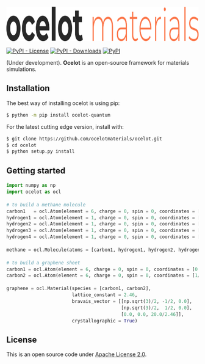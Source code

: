 <p align="center"> <a href="https://ocelot-quantum.org/">
<img src="https://raw.githubusercontent.com/ocelotmaterials/ocelot/master/logo_horizontal.png" style="height: 90px">
</a></p>

[![PyPI - License](https://img.shields.io/pypi/l/ocelot-quantum?color=green&style=for-the-badge)](LICENSE.txt)    [![PyPI - Downloads](https://img.shields.io/pypi/dm/ocelot-quantum?style=for-the-badge)](https://pypistats.org/packages/ocelot-quantum)  [![PyPI](https://img.shields.io/pypi/v/ocelot-quantum?color=red&label=version&style=for-the-badge)](https://pypi.org/project/ocelot-quantum/)

(Under development). **Ocelot** is an open-source framework for materials simulations.

## Installation

The best way of installing ocelot is using pip:
```bash
$ python -m pip install ocelot-quantum
```

For the latest cutting edge version, install with:
```bash
$ git clone https://github.com/ocelotmaterials/ocelot.git
$ cd ocelot
$ python setup.py install
```

## Getting started

```python
import numpy as np
import ocelot as ocl

# to build a methane molecule
carbon1   = ocl.Atom(element = 6, charge = 0, spin = 0, coordinates = [0.86380, 1.07246, 1.16831])
hydrogen1 = ocl.Atom(element = 1, charge = 0, spin = 0, coordinates = [0.76957, 0.07016, 1.64057])
hydrogen2 = ocl.Atom(element = 1, charge = 0, spin = 0, coordinates = [1.93983, 1.32622, 1.04881])
hydrogen3 = ocl.Atom(element = 1, charge = 0, spin = 0, coordinates = [0.37285, 1.83372, 1.81325])
hydrogen4 = ocl.Atom(element = 1, charge = 0, spin = 0, coordinates = [0.37294, 1.05973, 0.17061])

methane = ocl.Molecule(atoms = [carbon1, hydrogen1, hydrogen2, hydrogen3, hydrogen4])

# to build a graphene sheet
carbon1 = ocl.Atom(element = 6, charge = 0, spin = 0, coordinates = [0.0, 0.0, 0.5])
carbon2 = ocl.Atom(element = 6, charge = 0, spin = 0, coordinates = [1/3, 1/3, 0.5])

graphene = ocl.Material(species = [carbon1, carbon2],
                        lattice_constant = 2.46,
                        bravais_vector = [[np.sqrt(3)/2, -1/2, 0.0],
                                          [np.sqrt(3)/2,  1/2, 0.0],
                                          [0.0, 0.0, 20.0/2.46]],
                        crystallographic = True)
```

## License

This is an open source code under [Apache License 2.0](LICENSE.txt).
